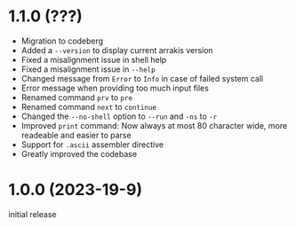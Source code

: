 # 1.1.0 (???)

* Migration to codeberg
* Added a `--version` to display current arrakis version
* Fixed a misalignment issue in shell help
* Fixed a misalignment issue in `--help`
* Changed message from `Error` to `Info` in case of failed system call
* Error message when providing too much input files
* Renamed command `prv` to `pre`
* Renamed command `next` to `continue`
* Changed the `--no-shell` option to `--run` and `-ns` to `-r`
* Improved `print` command: Now always at most 80 character wide, more readeable
  and easier to parse
* Support for `.ascii` assembler directive
* Greatly improved the codebase

# 1.0.0 (2023-19-9)

initial release

